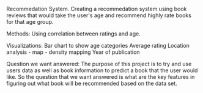 Recommedation System.
Creating a recommedation system using book reviews that would take the user's age and recommend highly rate books for that age group.

Methods:
Using correlation between ratings and age.

Visualizations:
Bar chart to show age categories
Average rating 
Location analysis - map - density mapping
Year of publication

Question we want answered: The purpose of this project is to try and use users data as well as book information to predict a book that the user would like. So the question that we want answered is what are the key features in figuring out what book will be recommended based on the data set. 
